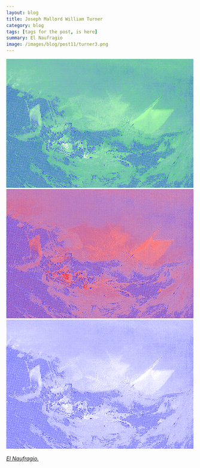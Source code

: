 ```yaml
---
layout: blog
title: Joseph Mallord William Turner
category: blog
tags: [tags for the post, is here]  
summary: El Naufragio
image: /images/blog/post11/turner3.png
---
```



<img src='/images/blog/post11/turner1.png' width="500"/>

<br>

<img src='/images/blog/post11/turner2.png' width="500"/>

<br>

<img src='/images/blog/post11/turner3.png' width="500"/>

<br>


_[El Naufragio.](http://mqvlm.github.io/blog/renoir.html)_

<br>
<br>